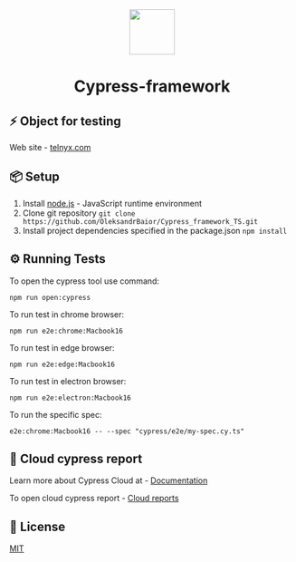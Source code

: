 <div align="center"> 
<img <img src="https://static-00.iconduck.com/assets.00/cypress-icon-2048x2045-rgul477b.png" width="80"/>
 <h1>Cypress-framework</h1>
</div>

## ⚡️ Object for testing
Web site - [telnyx.com](https://telnyx.com/)

##  📦 Setup
1. Install [node.js](https://nodejs.org/en/) - JavaScript runtime environment
2. Clone git repository `git clone https://github.com/OleksandrBaior/Cypress_framework_TS.git`
3. Install project dependencies specified in the package.json `npm install`

## ⚙️ Running Tests

To open the cypress tool use command:

```
npm run open:cypress
```
To run test in chrome browser:
```
npm run e2e:chrome:Macbook16
```
To run test in edge browser:
```
npm run e2e:edge:Macbook16
```
To run test in electron browser:
```
npm run e2e:electron:Macbook16
```
To run the specific spec:
```
e2e:chrome:Macbook16 -- --spec "cypress/e2e/my-spec.cy.ts"
```
## 📝 Cloud cypress report

Learn more about Cypress Cloud at - [Documentation](https://docs.cypress.io/guides/overview/why-cypress)

To open cloud cypress report - [Cloud reports](https://cloud.cypress.io/projects/7wmxm7/runs?branches=%5B%5D&committers=%5B%5D&flaky=%5B%5D&page=1&status=%5B%5D&tags=%5B%5D&tagsMatch=ANY&timeRange=%7B%22startDate%22%3A%222023-05-03%22%2C%22endDate%22%3A%222024-05-02%22%7D)

## 🔑 License

[MIT](https://github.com/OleksandrBaior/Cypress_framework_TS?tab=MIT-1-ov-file#)


